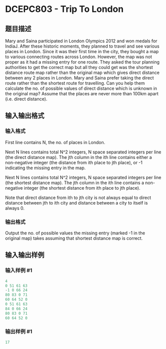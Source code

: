 # DCEPC803 - Trip To London

## 题目描述

Mary and Saina participated in London Olympics 2012 and won medals for IndiaJ. After these historic moments, they planned to travel and see various places in London. Since it was their first time in the city, they bought a map to various connecting routes across London. However, the map was not proper as it had a missing entry for one route. They asked the tour planning authorities to get the correct map but all they could get was the shortest distance route map rather than the original map which gives direct distance between any 2 places in London. Mary and Saina prefer taking the direct route rather than the shortest route for travelling. Can you help them calculate the no. of possible values of direct distance which is unknown in the original map? Assume that the places are never more than 100km apart (i.e. direct distance).

## 输入输出格式

### 输入格式

First line contains N, the no. of places in London.

Next N lines contains total N^2 integers, N space separated integers per line (the direct distance map). The jth column in the ith line contains either a non-negative integer (the distance from ith place to jth place), or -1 indicating the missing entry in the map.

Next N lines contains total N^2 integers, N space separated integers per line (the shortest distance map). The jth column in the ith line contains a non-negative integer (the shortest distance from ith place to jth place).

Note that direct distance from ith to jth city is not always equal to direct distance between jth to ith city and distance between a city to itself is always 0.

### 输出格式

Output the no. of possible values the missing entry (marked -1 in the original map) takes assuming that shortest distance map is correct.

## 输入输出样例

### 输入样例 #1

```cpp
4
0 51 61 63
-1 0 66 24
80 83 0 71
60 64 52 0
0 51 61 63
84 0 66 24
80 83 0 71
60 64 52 0
```


### 输出样例 #1

```cpp
17
```



